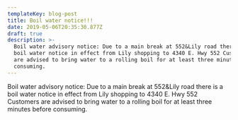```yaml
---
templateKey: blog-post
title: Boil water notice!!!
date: 2019-05-06T20:35:30.877Z
draft: true
description: >-
  Boil water advisory notice: Due to a main break at 552&Lily road there is a
  boil water notice in effect from Lily shopping to 4340 E. Hwy 552 Customers
  are advised to bring water to a rolling boil for at least three minutes before
  consuming.
---
```

Boil water advisory notice: Due to a main break at 552&Lily road there is a boil water notice in effect from Lily shopping to 4340 E. Hwy 552 Customers are advised to bring water to a rolling boil for at least three minutes before consuming.
